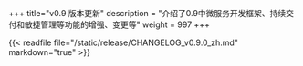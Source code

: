 +++
title="v0.9 版本更新"
description = "介绍了0.9中微服务开发框架、持续交付和敏捷管理等功能的增强、变更等"
weight = 997
+++

{{< readfile file="/static/release/CHANGELOG_v0.9.0_zh.md" markdown="true" >}}